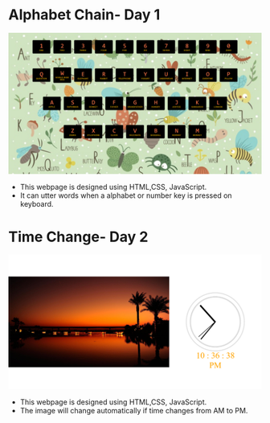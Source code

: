 # Alphabet Chain- Day 1
![alt text](https://github.com/surbhiz/JS-30Days/blob//master/Day1/alphabetchain.png?raw=true)
* This webpage is designed using HTML,CSS, JavaScript.
* It can utter words when a alphabet or number key is pressed on keyboard.
# Time Change- Day 2
![alt text](https://github.com/surbhiz/JS-30Days/blob//master/Day2/timechange.png?raw=true)
* This webpage is designed using HTML,CSS, JavaScript.
* The image will change automatically if time changes from AM to PM.
